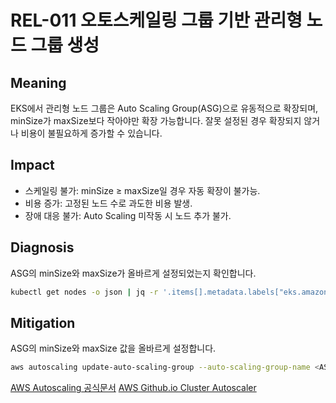 # REL-011 오토스케일링 그룹 기반 관리형 노드 그룹 생성

## Meaning
EKS에서 관리형 노드 그룹은 Auto Scaling Group(ASG)으로 유동적으로 확장되며, minSize가 maxSize보다 작아야만 확장 가능합니다. 잘못 설정된 경우 확장되지 않거나 비용이 불필요하게 증가할 수 있습니다.

## Impact
- 스케일링 불가: minSize ≥ maxSize일 경우 자동 확장이 불가능.
- 비용 증가: 고정된 노드 수로 과도한 비용 발생.
- 장애 대응 불가: Auto Scaling 미작동 시 노드 추가 불가.

## Diagnosis
ASG의 minSize와 maxSize가 올바르게 설정되었는지 확인합니다.

```bash
kubectl get nodes -o json | jq -r '.items[].metadata.labels["eks.amazonaws.com/nodegroup"]' | sort -u | grep -v null | xargs -I {} aws autoscaling describe-auto-scaling-groups --auto-scaling-group-names {} --region <AWS_REGION> --profile <AWS_PROFILE> --query 'AutoScalingGroups[0].{Name:AutoScalingGroupName, MinSize:MinSize, MaxSize:MaxSize}'
```
## Mitigation

ASG의 minSize와 maxSize 값을 올바르게 설정합니다.

```bash
aws autoscaling update-auto-scaling-group --auto-scaling-group-name <ASG_NAME> --min-size 1 --max-size 5 --region <REGION>
```
[AWS Autoscaling 공식문서](https://docs.aws.amazon.com/cli/latest/reference/autoscaling/update-auto-scaling-group.html)
[AWS Github.io Cluster Autoscaler](https://aws.github.io/aws-eks-best-practices/ko/cluster-autoscaling/) 
